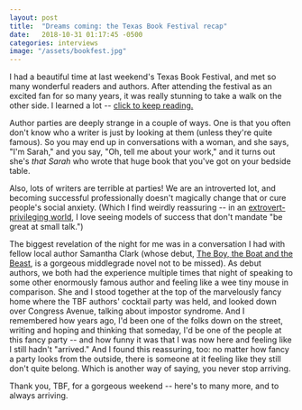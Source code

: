 ```yaml
---
layout: post
title:  "Dreams coming: the Texas Book Festival recap"
date:   2018-10-31 01:17:45 -0500
categories: interviews
image: "/assets/bookfest.jpg"
---
```


I had a beautiful time at last weekend's Texas Book Festival, and met so many wonderful readers and authors. After attending the festival as an excited fan for so many years, it was really stunning to take a walk on the other side. I learned a lot -- [click to keep reading.][more]

Author parties are deeply strange in a couple of ways. One is that you often don't know who a writer is just by looking at them (unless they're quite famous). So you may end up in conversations with a woman, and she says, "I'm Sarah," and you say, "Oh, tell me about your work," and it turns out she's *that Sarah* who wrote that huge book that you've got on your bedside table. 

Also, lots of writers are terrible at parties! We are an introverted lot, and becoming successful professionally doesn't magically change that or cure people's social anxiety. (Which I find weirdly reassuring -- in an [extrovert-privileging world][p69], I love seeing models of success that don't mandate "be great at small talk.")

The biggest revelation of the night for me was in a conversation I had with fellow local author Samantha Clark (whose debut, [The Boy, the Boat and the Beast][sam], is a gorgeous middlegrade novel not to be missed). As debut authors, we both had the experience multiple times that night of speaking to some other enormously famous author and feeling like a wee tiny mouse in comparison. She and I stood together at the top of the marvelously fancy home where the TBF authors' cocktail party was held, and looked down over Congress Avenue, talking about impostor syndrome. And I remembered how years ago, I'd been one of the folks down on the street, writing and hoping and thinking that someday, I'd be one of the people at this fancy party -- and how funny it was that I was now here and feeling like I still hadn't "arrived." And I found this reassuring, too: no matter how fancy a party looks from the outside, there is someone at it feeling like they still don't quite belong. Which is another way of saying, you never stop arriving.

Thank you, TBF, for a gorgeous weekend -- here's to many more, and to always arriving.


[more]: http://kendrafortmeyer.com/interviews/2018/10/31/posttbf.html
[p69]: http://page69test.blogspot.com/2018/10/hole-in-middle.html
[sam]: http://www.samanthamclark.com/my-books/